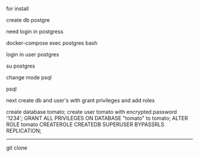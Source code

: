 for install

create db postgre 

need login in postgress

docker-compose exec postgres bash

login in user postgres

su postgres

change mode psql

psql

next create db and user's with grant privileges and add roles

create database tomato;
create user tomato with encrypted password '1234';
GRANT ALL PRIVILEGES ON DATABASE "tomato" to tomato;
ALTER ROLE tomato CREATEROLE CREATEDB SUPERUSER BYPASSRLS REPLICATION;

---------------------------------------------------------------
git clone
